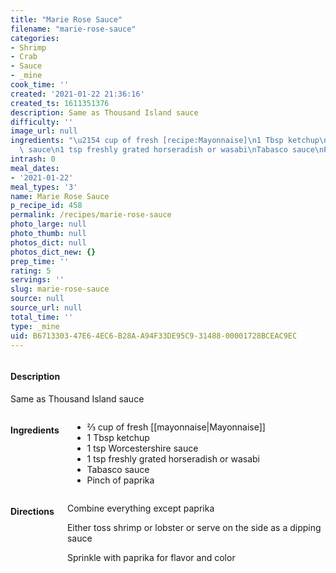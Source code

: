 ```yaml
---
title: "Marie Rose Sauce"
filename: "marie-rose-sauce"
categories:
- Shrimp
- Crab
- Sauce
- _mine
cook_time: ''
created: '2021-01-22 21:36:16'
created_ts: 1611351376
description: Same as Thousand Island sauce
difficulty: ''
image_url: null
ingredients: "\u2154 cup of fresh [recipe:Mayonnaise]\n1 Tbsp ketchup\n1 tsp Worcestershire\
  \ sauce\n1 tsp freshly grated horseradish or wasabi\nTabasco sauce\nPinch of paprika"
intrash: 0
meal_dates:
- '2021-01-22'
meal_types: '3'
name: Marie Rose Sauce
p_recipe_id: 458
permalink: /recipes/marie-rose-sauce
photo_large: null
photo_thumb: null
photos_dict: null
photos_dict_new: {}
prep_time: ''
rating: 5
servings: ''
slug: marie-rose-sauce
source: null
source_url: null
total_time: ''
type: _mine
uid: B6713303-47E6-4EC6-B28A-A94F33DE95C9-31488-00001728BCEAC9EC
---
```

<div class="large-8 medium-7 columns" id="writeup">		<div id="description"><h4>Description</h4>
<div class="box box-description content"><p>Same as Thousand Island sauce</p>
</div></div>	</div><!-- #writeup -->
</div><!-- #row-one -->
<div class="row" id="row-two">	<div class="medium-4 small-5 columns" id="ingredients"><h4>Ingredients</h4><div class="box box-ingredients content"><ul>
<li>⅔ cup of fresh [[mayonnaise|Mayonnaise]]</li>
<li>1 Tbsp ketchup</li>
<li>1 tsp Worcestershire sauce</li>
<li>1 tsp freshly grated horseradish or wasabi</li>
<li>Tabasco sauce</li>
<li>Pinch of paprika</li>
</ul>
</div>	</div>	<div class="medium-6 small-7 columns" id="directions"><h4>Directions</h4><div class="box box-directions content"><p>Combine everything except paprika</p>
<p>Either toss shrimp or lobster or serve on the side as a dipping sauce</p>
<p>Sprinkle with paprika for flavor and color</p>
</div>	</div>